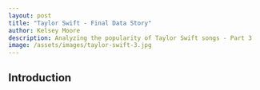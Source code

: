```yaml
---
layout: post
title: "Taylor Swift - Final Data Story"
author: Kelsey Moore
description: Analyzing the popularity of Taylor Swift songs - Part 3
image: /assets/images/taylor-swift-3.jpg
---
```


## Introduction


